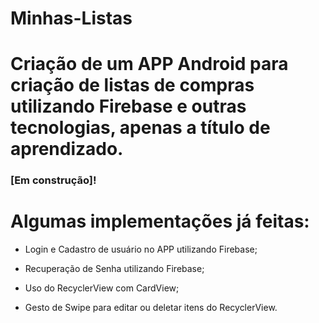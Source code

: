 # Minhas-Listas
# Criação de um APP Android para criação de listas de compras utilizando Firebase e outras tecnologias, apenas a título de aprendizado. 

### [Em construção]!

# Algumas implementações já feitas:

- Login e Cadastro de usuário no APP utilizando Firebase;

- Recuperação de Senha utilizando Firebase;

- Uso do RecyclerView com CardView;

- Gesto de Swipe para editar ou deletar itens do RecyclerView.
